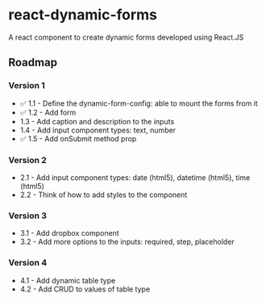 # react-dynamic-forms

A react component to create dynamic forms developed using React.JS  

## Roadmap

### Version 1

- :white_check_mark: 1.1 - Define the dynamic-form-config: able to mount the forms from it
- :white_check_mark: 1.2 - Add form
- 1.3 - Add caption and description to the inputs
- 1.4 - Add input component types: text, number
- :white_check_mark: 1.5 - Add onSubmit method prop

### Version 2

- 2.1 - Add input component types: date (html5), datetime (html5), time (html5)
- 2.2 - Think of how to add styles to the component

### Version 3

- 3.1 - Add dropbox component
- 3.2 - Add more options to the inputs: required, step, placeholder

### Version 4

- 4.1 - Add dynamic table type
- 4.2 - Add CRUD to values of table type
